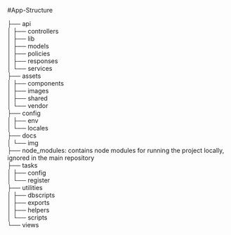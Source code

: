#App-Structure

├── api  
│   ├── controllers  
│   ├── lib  
│   ├── models  
│   ├── policies  
│   ├── responses  
│   └── services  
├── assets  
│   ├── components  
│   ├── images  
│   ├── shared  
│   └── vendor  
├── config  
│   ├── env  
│   └── locales  
├── docs        
│   └── img  
├── node_modules: contains node modules for running the project locally, ignored in the main repository  
├── tasks  
│   ├── config  
│   └── register  
├── utilities  
│   ├── dbscripts  
│   ├── exports  
│   ├── helpers  
│   └── scripts  
└── views  
